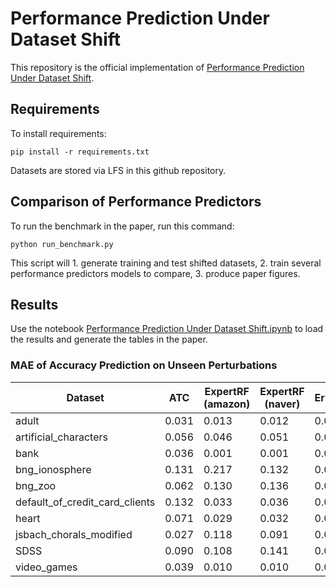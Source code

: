 # Performance Prediction Under Dataset Shift

This repository is the official implementation of [Performance Prediction Under Dataset Shift](https://arxiv.org/abs/todo). 

## Requirements

To install requirements:

```setup
pip install -r requirements.txt
```

Datasets are stored via LFS in this github repository.

## Comparison of Performance Predictors

To run the benchmark in the paper, run this command:

```train
python run_benchmark.py 
```

This script will 1. generate training and test shifted datasets, 2. train several performance predictors models to compare, 3. produce paper figures.

## Results

Use the notebook [Performance Prediction Under Dataset Shift.ipynb](https://github.com/dataiku-research/performance_prediction_under_shift/blob/main/Performance%20Prediction%20Under%20Dataset%20Shift.ipynb) to load the results and generate the tables in the paper. 

### MAE of Accuracy Prediction on Unseen Perturbations

| Dataset                       |   ATC  |ExpertRF (amazon) |ExpertRF (naver) |ErrorPredictorRF |
| ------------------------------|--------|------------------|-----------------|-----------------|
|adult                          |  0.031 |      0.013       |  0.012 |  0.001 |
|artificial_characters          |  0.056 |  0.046 |  0.051 |  0.010 |
|bank                           |  0.036 |  0.001 |  0.001 |  0.000 |
|bng_ionosphere                 |  0.131 |  0.217 |  0.132 |  0.050 |
|bng_zoo                        |  0.062 |  0.130 |  0.136 |  0.011 |
|default_of_credit_card_clients |  0.132 |  0.033 |  0.036 |  0.006 |
|heart                          |  0.071 |  0.029 |  0.032 |  0.004 |
|jsbach_chorals_modified        |  0.027 |  0.118 |  0.091 |  0.002 |
|SDSS                           |  0.090 |  0.108 |  0.141 |  0.023 |
|video_games                    |  0.039 |  0.010 |  0.010 |  0.002 |